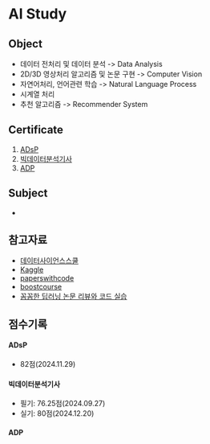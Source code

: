 # AI Study

## Object
- 데이터 전처리 및 데이터 분석 -> Data Analysis
- 2D/3D 영상처리 알고리즘 및 논문 구현 -> Computer Vision
- 자연어처리, 언어관련 학습 -> Natural Language Process
- 시계열 처리
- 추천 알고리즘 -> Recommender System

## Certificate
1) [ADsP]()
2) [빅데이터분석기사]()
3) [ADP]()

## Subject
- []()

## 참고자료
- [데이터사이언스스쿨](https://datascienceschool.net/intro.html)
- [Kaggle](https://www.kaggle.com/learn)
- [paperswithcode](https://paperswithcode.com/)
- [boostcourse](https://www.boostcourse.org/)
- [꼼꼼한 딥러닝 논문 리뷰와 코드 실습](https://www.youtube.com/playlist?list=PLRx0vPvlEmdADpce8aoBhNnDaaHQN1Typ)

## 점수기록
#### ADsP
- 82점(2024.11.29)
#### 빅데이터분석기사
- 필기: 76.25점(2024.09.27)
- 실기: 80점(2024.12.20)
#### ADP
